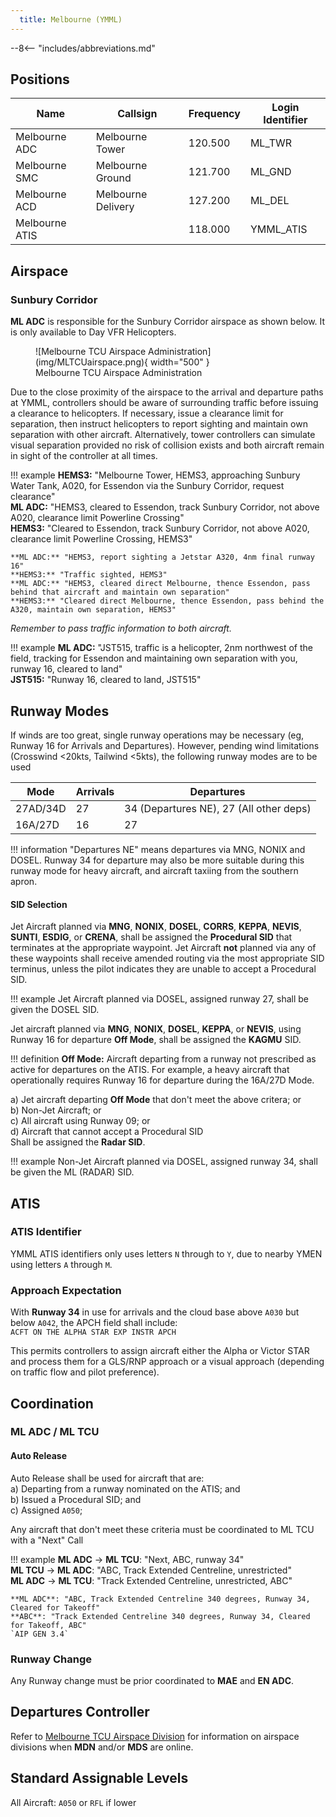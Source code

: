 ```yaml
---
  title: Melbourne (YMML)
---
```


--8<-- "includes/abbreviations.md"

## Positions

| Name               | Callsign       | Frequency        | Login Identifier                         |
| ------------------ | -------------- | ---------------- | ---------------------------------------- |
| Melbourne ADC    | Melbourne Tower   | 120.500          | ML_TWR                                   |
| Melbourne SMC    | Melbourne Ground  | 121.700          | ML_GND                                   |
| Melbourne ACD         | Melbourne Delivery| 127.200          | ML_DEL                                   |
| Melbourne ATIS        |                | 118.000         | YMML_ATIS                                |

## Airspace
### Sunbury Corridor
**ML ADC** is responsible for the Sunbury Corridor airspace as shown below. It is only available to Day VFR Helicopters.

<figure markdown>
![Melbourne TCU Airspace Administration](img/MLTCUairspace.png){ width="500" }
  <figcaption>Melbourne TCU Airspace Administration</figcaption>
</figure>

Due to the close proximity of the airspace to the arrival and departure paths at YMML, controllers should be aware of surrounding traffic before issuing a clearance to helicopters.  If necessary, issue a clearance limit for separation, then instruct helicopters to report sighting and maintain own separation with other aircraft.  Alternatively, tower controllers can simulate visual separation provided no risk of collision exists and both aircraft remain in sight of the controller at all times.

!!! example
    **HEMS3:** "Melbourne Tower, HEMS3, approaching Sunbury Water Tank, A020, for Essendon via the Sunbury Corridor, request clearance"  
    **ML ADC:** "HEMS3, cleared to Essendon, track Sunbury Corridor, not above A020, clearance limit Powerline Crossing"  
    **HEMS3:** "Cleared to Essendon, track Sunbury Corridor, not above A020, clearance limit Powerline Crossing, HEMS3"  

    **ML ADC:** "HEMS3, report sighting a Jetstar A320, 4nm final runway 16"  
    **HEMS3:** "Traffic sighted, HEMS3"  
    **ML ADC:** "HEMS3, cleared direct Melbourne, thence Essendon, pass behind that aircraft and maintain own separation"  
    **HEMS3:** "Cleared direct Melbourne, thence Essendon, pass behind the A320, maintain own separation, HEMS3"

*Remember to pass traffic information to both aircraft.*

!!! example
    **ML ADC:** "JST515, traffic is a helicopter, 2nm northwest of the field, tracking for Essendon and maintaining own separation with you, runway 16, cleared to land"  
    **JST515:** "Runway 16, cleared to land, JST515"

## Runway Modes
If winds are too great, single runway operations may be necessary (eg, Runway 16 for Arrivals and Departures). However, pending wind limitations (Crosswind <20kts, Tailwind <5kts), the following runway modes are to be used

| Mode | Arrivals  | Departures |
| ----------------| --------- | ---------- |
| 27AD/34D   | 27       | 34 (Departures NE), 27 (All other deps)        |
| 16A/27D    | 16 | 27  |

!!! information
    "Departures NE" means departures via MNG, NONIX and DOSEL. Runway 34 for departure may also be more suitable during this runway mode for heavy aircraft, and aircraft taxiing from the southern apron.

#### SID Selection

Jet Aircraft planned via **MNG**, **NONIX**, **DOSEL**, **CORRS**, **KEPPA**, **NEVIS**, **SUNTI**, **ESDIG**, or **CRENA**, shall be assigned the **Procedural SID** that terminates at the appropriate waypoint. Jet Aircraft **not** planned via any of these waypoints shall receive amended routing via the most appropriate SID terminus, unless the pilot indicates they are unable to accept a Procedural SID.

!!! example
    Jet Aircraft planned via DOSEL, assigned runway 27, shall be given the DOSEL SID.

Jet aircraft planned via **MNG**, **NONIX**, **DOSEL**, **KEPPA**, or **NEVIS**, using Runway 16 for departure **Off Mode**, shall be assigned the **KAGMU** SID.

!!! definition
    **Off Mode:** Aircraft departing from a runway not prescribed as active for departures on the ATIS. For example, a heavy aircraft that operationally requires Runway 16 for departure during the 16A/27D Mode.

a) Jet aircraft departing **Off Mode** that don't meet the above critera; or  
b) Non-Jet Aircraft; or  
c) All aircraft using Runway 09; or  
d) Aircraft that cannot accept a Procedural SID  
Shall be assigned the **Radar SID**.

!!! example
    Non-Jet Aircraft planned via DOSEL, assigned runway 34, shall be given the ML (RADAR) SID.

## ATIS

### ATIS Identifier
YMML ATIS identifiers only uses letters `N` through to `Y`, due to nearby YMEN using letters `A` through `M`.  

### Approach Expectation
With **Runway 34** in use for arrivals and the cloud base above `A030` but below `A042`, the APCH field shall include:  
`ACFT ON THE ALPHA STAR EXP INSTR APCH` 

This permits controllers to assign aircraft either the Alpha or Victor STAR and process them for a GLS/RNP approach or a visual approach (depending on traffic flow and pilot preference).

## Coordination
### ML ADC / ML TCU
#### Auto Release

Auto Release shall be used for aircraft that are:    
a) Departing from a runway nominated on the ATIS; and  
b) Issued a Procedural SID; and   
c) Assigned `A050`;

Any aircraft that don't meet these criteria must be coordinated to ML TCU with a "Next" Call

!!! example
    <span class="hotline">**ML ADC** -> **ML TCU**</span>: "Next, ABC, runway 34"  
    <span class="hotline">**ML TCU** -> **ML ADC**</span>: "ABC, Track Extended Centreline, unrestricted"  
    <span class="hotline">**ML ADC** -> **ML TCU**</span>: "Track Extended Centreline, unrestricted, ABC"  

    **ML ADC**: "ABC, Track Extended Centreline 340 degrees, Runway 34, Cleared for Takeoff"  
    **ABC**: "Track Extended Centreline 340 degrees, Runway 34, Cleared for Takeoff, ABC"  
    `AIP GEN 3.4`

### Runway Change
Any Runway change must be prior coordinated to **MAE** and **EN ADC**.

## Departures Controller

Refer to [Melbourne TCU Airspace Division](../../terminal/melbourne/#airspace-division) for information on airspace divisions when **MDN** and/or **MDS** are online.

## Standard Assignable Levels
All Aircraft: `A050` or `RFL` if lower